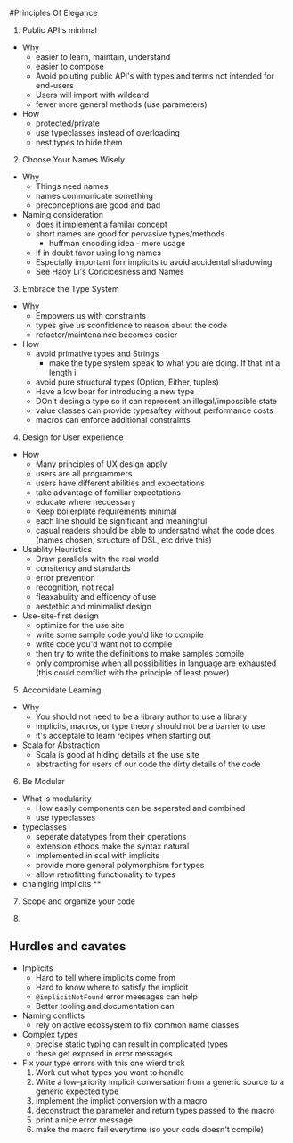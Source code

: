 #Principles Of Elegance


1. Public API's minimal
  * Why
    * easier to learn, maintain, understand
    * easier to compose
    * Avoid poluting public API's with types and terms not intended for end-users
    * Users will import with wildcard
    * fewer more general methods (use parameters)
  * How
    * protected/private
    * use typeclasses instead of overloading
    * nest types to hide them

2. Choose Your Names Wisely
  * Why
    * Things need names
    * names communicate something
    * preconceptions are good and bad
  * Naming consideration
    * does it implement a familar concept
    * short names are good for pervasive types/methods
       * huffman encoding idea - more usage 
    * If in doubt favor using long names
    * Especially important forr implicits to avoid accidental shadowing
    * See Haoy Li's Concicesness and Names

3. Embrace the Type System
  * Why
    * Empowers us with constraints
    * types give us sconfidence to reason about the code
    * refactor/maintenaince becomes easier
  * How
    * avoid primative types and Strings 
      * make the type system speak to what you are doing. If that int a length i
    * avoid pure structural types (Option, Either, tuples)
    * Have a low boar for introducing a new type
    * DOn't desing a type so it can represent an illegal/impossible state
    * value classes can provide typesaftey without performance costs
    * macros can enforce additional constraints


4. Design for User experience
  * How
    * Many principles of UX design apply
    * users are all programmers
    * users have different abilities and expectations
    * take advantage of familiar expectations
    * educate where neccessary
    * Keep boilerplate requirements minimal
    * each line should be significant and meaningful
    * casual readers should be able to undersatnd what the code does (names chosen, structure of DSL, etc drive this)
  * Usablity Heuristics
    * Draw parallels with the real world
    * consitency and standards
    * error prevention
    * recognition, not recal
    * fleaxabulity and efficency of use
    * aestethic and  minimalist design
  * Use-site-first design
    * optimize for the use site
    * write some sample code you'd like to compile
    * write code you'd want not to compile
    * then try to write the definitions to make samples compile
    * only compromise when all possibilities in language are exhausted (this could comflict with the principle of least power)


5. Accomidate Learning
  * Why
    *  You should not need to be a library author to use a library
    *  implicits, macros, or type theory should not be a barrier to use
    *  it's acceptale to learn recipes when starting out
  * Scala for Abstraction
    *  Scala is good at hiding details at the use site
    * abstracting for users of our code the dirty details of the code


6. Be Modular
  * What is modularity
    * How easily components can be seperated and combined
    * use typeclasses
  * typeclasses
    * seperate datatypes from their operations
    * extension ethods make the syntax natural
    * implemented in scal with implicits
    * provide more general polymorphism for types
    *  allow retrofitting functionality to types
  * chainging implicits
  ** 

7. Scope and organize your code


8.


## Hurdles and cavates
* Implicits
  * Hard to tell where implicits come from
  * Hard to know where to satisfy the implicit
  * `@implicitNotFound` error meesages can help
  * Better tooling and documentation can 
* Naming conflicts
  * rely on active ecossystem to fix common name classes
* Complex types
  * precise static typing can result in complicated types
  * these get exposed in error messages
* Fix your type errors with this one wierd trick
  1. Work out what types you want to handle
  2. Write a low-priority implicit conversation from a generic source to a generic expected type
  3. implement the implict conversion with a macro
  4. deconstruct the parameter and return types passed to the macro
  5. print a nice error message
  6. make the macro fail everytime (so your code doesn't compile)









